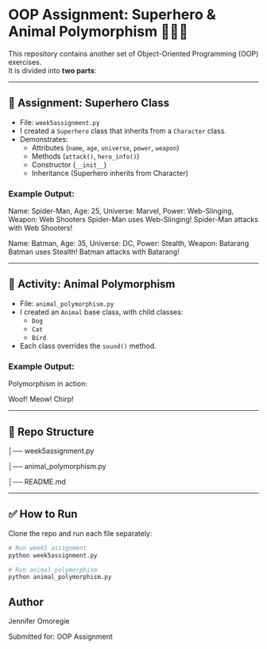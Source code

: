 # OOP Assignment: Superhero & Animal Polymorphism 🦸‍♂️🐾

This repository contains another set of Object-Oriented Programming (OOP) exercises.  
It is divided into **two parts**:

---

## 🦸 Assignment: Superhero Class
- File: `week5assignment.py`
- I created a `Superhero` class that inherits from a `Character` class.
- Demonstrates:
  - Attributes (`name`, `age`, `universe`, `power`, `weapon`)
  - Methods (`attack()`, `hero_info()`)
  - Constructor (`__init__`)
  - Inheritance (Superhero inherits from Character)

### Example Output:
Name: Spider-Man, Age: 25, Universe: Marvel, Power: Web-Slinging, Weapon: Web Shooters
Spider-Man uses Web-Slinging!
Spider-Man attacks with Web Shooters!

Name: Batman, Age: 35, Universe: DC, Power: Stealth, Weapon: Batarang        
Batman uses Stealth!
Batman attacks with Batarang!  


---

## 🐾 Activity: Animal Polymorphism
- File: `animal_polymorphism.py`
- I created an `Animal` base class, with child classes:
  - `Dog`
  - `Cat`
  - `Bird`
- Each class overrides the `sound()` method.

### Example Output:
Polymorphism in action:

Woof!
Meow!
Chirp! 


---

## 📂 Repo Structure
│── week5assignment.py

│── animal_polymorphism.py

│── README.md 


---

## ✅ How to Run
Clone the repo and run each file separately:

```bash
# Run week5 assignment
python week5assignment.py

# Run animal polymorphism
python animal_polymorphism.py
```

## Author 
Jennifer Omoregie 

Submitted for: OOP Assignment 
